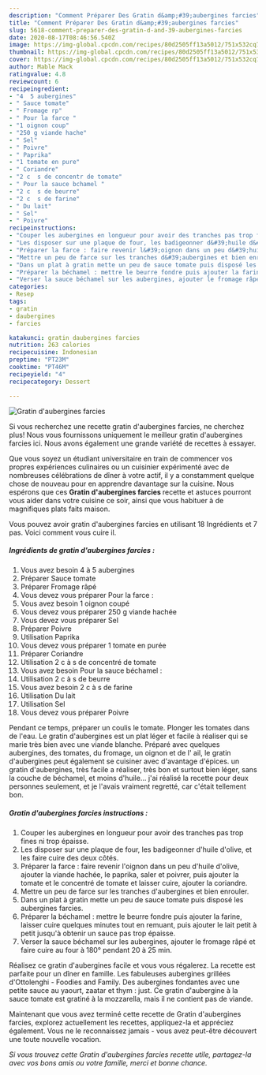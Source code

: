 ```yaml
---
description: "Comment Préparer Des Gratin d&amp;#39;aubergines farcies"
title: "Comment Préparer Des Gratin d&amp;#39;aubergines farcies"
slug: 5618-comment-preparer-des-gratin-d-and-39-aubergines-farcies
date: 2020-08-17T08:46:56.540Z
image: https://img-global.cpcdn.com/recipes/80d2505ff13a5012/751x532cq70/gratin-daubergines-farcies-photo-principale-de-la-recette.jpg
thumbnail: https://img-global.cpcdn.com/recipes/80d2505ff13a5012/751x532cq70/gratin-daubergines-farcies-photo-principale-de-la-recette.jpg
cover: https://img-global.cpcdn.com/recipes/80d2505ff13a5012/751x532cq70/gratin-daubergines-farcies-photo-principale-de-la-recette.jpg
author: Mable Mack
ratingvalue: 4.8
reviewcount: 6
recipeingredient:
- "4  5 aubergines"
- " Sauce tomate"
- " Fromage rp"
- " Pour la farce "
- "1 oignon coup"
- "250 g viande hache"
- " Sel"
- " Poivre"
- " Paprika"
- "1 tomate en pure"
- " Coriandre"
- "2 c  s de concentr de tomate"
- " Pour la sauce bchamel "
- "2 c  s de beurre"
- "2 c  s de farine"
- " Du lait"
- " Sel"
- " Poivre"
recipeinstructions:
- "Couper les aubergines en longueur pour avoir des tranches pas trop fines ni trop épaisse."
- "Les disposer sur une plaque de four, les badigeonner d&#39;huile d&#39;olive, et les faire cuire des deux côtés."
- "Préparer la farce : faire revenir l&#39;oignon dans un peu d&#39;huile d&#39;olive, ajouter la viande hachée, le paprika, saler et poivrer, puis ajouter la tomate et le concentré de tomate et laisser cuire, ajouter la coriandre."
- "Mettre un peu de farce sur les tranches d&#39;aubergines et bien enrouler."
- "Dans un plat à gratin mette un peu de sauce tomate puis disposé les aubergines farcies."
- "Préparer la béchamel : mettre le beurre fondre puis ajouter la farine, laisser cuire quelques minutes tout en remuant, puis ajouter le lait petit à petit jusqu&#39;à obtenir un sauce pas trop épaisse."
- "Verser la sauce béchamel sur les aubergines, ajouter le fromage râpé et faire cuire au four à 180° pendant 20 à 25 min."
categories:
- Resep
tags:
- gratin
- daubergines
- farcies

katakunci: gratin daubergines farcies 
nutrition: 263 calories
recipecuisine: Indonesian
preptime: "PT23M"
cooktime: "PT46M"
recipeyield: "4"
recipecategory: Dessert

---
```



![Gratin d&#39;aubergines farcies](https://img-global.cpcdn.com/recipes/80d2505ff13a5012/751x532cq70/gratin-daubergines-farcies-photo-principale-de-la-recette.jpg)

Si vous recherchez une recette gratin d&#39;aubergines farcies, ne cherchez plus! Nous vous fournissons uniquement le meilleur gratin d&#39;aubergines farcies ici. Nous avons également une grande variété de recettes à essayer.

Que vous soyez un étudiant universitaire en train de commencer vos propres expériences culinaires ou un cuisinier expérimenté avec de nombreuses célébrations de dîner à votre actif, il y a constamment quelque chose de nouveau pour en apprendre davantage sur la cuisine. Nous espérons que ces <strong> Gratin d&#39;aubergines farcies </strong> recette et astuces pourront vous aider dans votre cuisine ce soir, ainsi que vous habituer à de magnifiques plats faits maison.

<!--inarticleads1-->

Vous pouvez avoir gratin d&#39;aubergines farcies en utilisant 18 Ingrédients et 7 pas. Voici comment vous cuire il.

##### Ingrédients de gratin d&#39;aubergines farcies :

1. Vous avez besoin 4 à 5 aubergines
1. Préparer  Sauce tomate
1. Préparer  Fromage râpé
1. Vous devez vous préparer  Pour la farce :
1. Vous avez besoin 1 oignon coupé
1. Vous devez vous préparer 250 g viande hachée
1. Vous devez vous préparer  Sel
1. Préparer  Poivre
1. Utilisation  Paprika
1. Vous devez vous préparer 1 tomate en purée
1. Préparer  Coriandre
1. Utilisation 2 c à s de concentré de tomate
1. Vous avez besoin  Pour la sauce béchamel :
1. Utilisation 2 c à s de beurre
1. Vous avez besoin 2 c à s de farine
1. Utilisation  Du lait
1. Utilisation  Sel
1. Vous devez vous préparer  Poivre


Pendant ce temps, préparer un coulis le tomate. Plonger les tomates dans de l&#39;eau. Le gratin d&#39;aubergines est un plat léger et facile à réaliser qui se marie très bien avec une viande blanche. Préparé avec quelques aubergines, des tomates, du fromage, un oignon et de l&#39; ail, le gratin d&#39;aubergines peut également se cuisiner avec d&#39;avantage d&#39;épices. un gratin d&#39;aubergines, très facile a réaliser, très bon et surtout bien léger, sans la couche de béchamel, et moins d&#39;huile… j&#39;ai réalisé la recette pour deux personnes seulement, et je l&#39;avais vraiment regretté, car c&#39;était tellement bon. 

<!--inarticleads2-->

##### Gratin d&#39;aubergines farcies instructions :

1. Couper les aubergines en longueur pour avoir des tranches pas trop fines ni trop épaisse.
1. Les disposer sur une plaque de four, les badigeonner d&#39;huile d&#39;olive, et les faire cuire des deux côtés.
1. Préparer la farce : faire revenir l&#39;oignon dans un peu d&#39;huile d&#39;olive, ajouter la viande hachée, le paprika, saler et poivrer, puis ajouter la tomate et le concentré de tomate et laisser cuire, ajouter la coriandre.
1. Mettre un peu de farce sur les tranches d&#39;aubergines et bien enrouler.
1. Dans un plat à gratin mette un peu de sauce tomate puis disposé les aubergines farcies.
1. Préparer la béchamel : mettre le beurre fondre puis ajouter la farine, laisser cuire quelques minutes tout en remuant, puis ajouter le lait petit à petit jusqu&#39;à obtenir un sauce pas trop épaisse.
1. Verser la sauce béchamel sur les aubergines, ajouter le fromage râpé et faire cuire au four à 180° pendant 20 à 25 min.


Réalisez ce gratin d&#39;aubergines facile et vous vous régalerez. La recette est parfaite pour un dîner en famille. Les fabuleuses aubergines grillées d&#39;Ottolenghi - Foodies and Family. Des aubergines fondantes avec une petite sauce au yaourt, zaatar et thym : just. Ce gratin d&#39;aubergine à la sauce tomate est gratiné à la mozzarella, mais il ne contient pas de viande. 

<!--inarticleads1-->

<p>
Maintenant que vous avez terminé cette recette de Gratin d&#39;aubergines farcies, explorez actuellement les recettes, appliquez-la et appréciez également. Vous ne le reconnaissez jamais - vous avez peut-être découvert une toute nouvelle vocation.
</p>

<p>
<i>Si vous trouvez cette Gratin d&#39;aubergines farcies recette utile, partagez-la avec vos bons amis ou votre famille, merci et bonne chance.</i>
</p>
